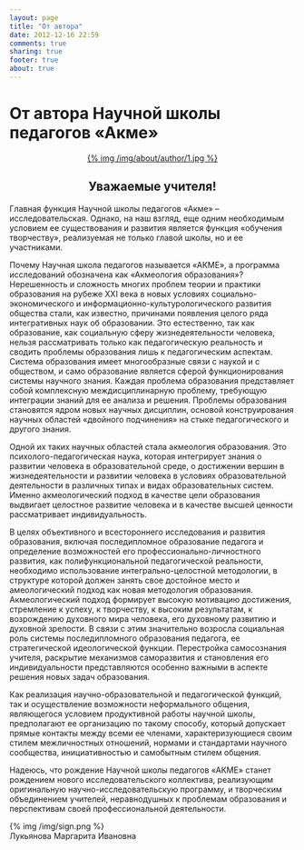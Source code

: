 ```yaml
---
layout: page
title: "От автора"
date: 2012-12-16 22:59
comments: true
sharing: true
footer: true
about: true
---
```


# От автора Научной школы педагогов «Акме»

<p align="center"><a href="/img/about/author/1.jpg" rel="lightbox">{% img /img/about/author/1.jpg %}</a></p>

<h2 align="center">Уважаемые учителя!</h2>

Главная функция Научной школы педагогов «Акме» – исследовательская. Однако, на наш взгляд, еще одним необходимым условием ее существования и развития является функция «обучения творчеству», реализуемая не только главой школы, но и ее участниками.

Почему Научная школа педагогов называется «АКМЕ», а программа исследований обозначена как «Акмеология образования»?
Нерешенность и сложность многих проблем теории и практики образования на рубеже XXI века в новых условиях  социально-экономического и информационно-культурологического развития общества стали, как известно, причинами появления целого ряда интегративных наук об образовании. Это естественно, так как образование, как социальную сферу жизнедеятельности человека, нельзя рассматривать только как  педагогическую реальность и сводить проблемы образования лишь к  педагогическим аспектам. Система образования имеет многообразные связи с наукой и с обществом, и само образование является сферой функционирования системы научного знания. Каждая проблема образования представляет собой комплексную междисциплинарную проблему, требующую интеграции знаний для ее анализа и решения. Проблемы образования становятся ядром новых научных дисциплин, основой конструирования научных областей «двойного подчинения» на стыке педагогического и другого знания.

Одной их таких научных областей стала акмеология образования. Это  психолого-педагогическая наука, которая интегрирует знания о развитии человека в образовательной среде, о достижении вершин в жизнедеятельности и развитии человека в условиях образовательной деятельности в различных типах и видах образовательных систем. Именно акмеологический подход в качестве цели образования выдвигает целостное развитие человека и в качестве высшей ценности рассматривает индивидуальность. 

В целях объективного и всестороннего исследования и развития образования, включая последипломное образование педагога и определение возможностей его профессионально-личностного развития, как полифункциональной педагогической реальности, необходимо использование интегрально-целостной методологии, в структуре которой должен занять свое достойное место и амеологический подход как новая методология образования. Акмеологический подход формирует высокую мотивацию достижения, стремление к успеху, к творчеству, к высоким результатам, к возрождению духовного мира человека,  его духовному развитию и духовной зрелости. В связи с этим  значительно возросла социальная роль системы последипломного образования педагога, ее стратегической идеологической функции. Перестройка самосознания учителя, раскрытие механизмов саморазвития и становления его индивидуальности представляются особенно важными в аспекте решения новых задач образования. 

Как реализация научно-образовательной и педагогической функций, так и осуществление возможности неформального общения, являющегося условием продуктивной работы научной школы, предполагают ее организацию по такому способу, который допускает прямые контакты между всеми ее членами, характеризующиеся своим стилем межличностных отношений, нормами и стандартами научного сообщества, инициативностью и самобытным стилем общения.

Надеюсь, что рождение Научной школы педагогов «АКМЕ» станет рождением нового исследовательского коллектива, реализующим оригинальную научно-исследовательскую программу, и творческим объединением учителей, неравнодушных к проблемам образования и перспективам своей профессиональной деятельности.
<div class="sign">
	{% img /img/sign.png %}             <br />                         Лукьянова Маргарита Ивановна
</div>